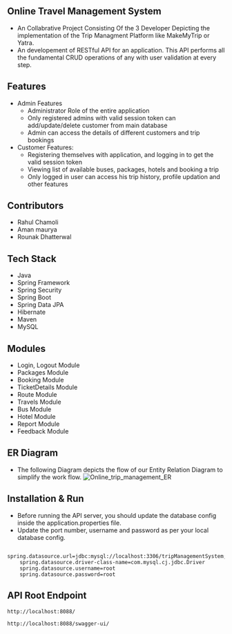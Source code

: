 ## Online Travel Management System
- An Collabrative Project Consisting Of the 3 Developer Depicting the implementation of the Trip Managment Platform like MakeMyTrip or Yatra.
- An developement of RESTful API for an application. This API performs all the fundamental CRUD operations of any with user validation at every step.

## Features
- Admin Features
  - Administrator Role of the entire application
  - Only registered admins with valid session token can add/update/delete customer from main database
  - Admin can access the details of different customers and trip bookings
- Customer Features:
  - Registering themselves with application, and logging in to get the valid session token
  - Viewing list of available buses, packages, hotels and booking a trip
  - Only logged in user can access his trip history, profile updation and other features

## Contributors
- Rahul Chamoli 
- Aman maurya 
- Rounak Dhatterwal 

## Tech Stack
- Java
- Spring Framework
- Spring Security
- Spring Boot
- Spring Data JPA
- Hibernate
- Maven
- MySQL

## Modules
- Login, Logout Module
- Packages Module
- Booking Module
- TicketDetails Module
- Route Module
- Travels Module
- Bus Module
- Hotel Module
- Report Module
- Feedback Module

## ER Diagram
- The following Diagram depicts the flow of our Entity Relation Diagram to simplify the work flow.
![Online_trip_management_ER](https://github.com/rahulchamoli12/Online_travel_management/assets/79252872/f0a8e475-dbae-40bf-9c92-0cad03405953)




## Installation & Run
- Before running the API server, you should update the database config inside the application.properties file.
- Update the port number, username and password as per your local database config.
```
    spring.datasource.url=jdbc:mysql://localhost:3306/tripManagementSystem;
    spring.datasource.driver-class-name=com.mysql.cj.jdbc.Driver
    spring.datasource.username=root
    spring.datasource.password=root
```

## API Root Endpoint
`http://localhost:8088/`

`http://localhost:8088/swagger-ui/`
